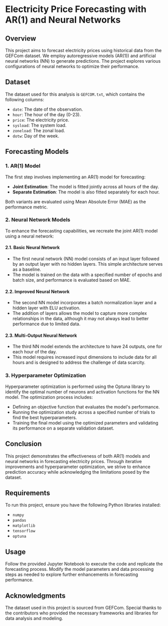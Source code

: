 # Electricity Price Forecasting with AR(1) and Neural Networks

## Overview
This project aims to forecast electricity prices using historical data from the GEFCom dataset. We employ autoregressive models (AR(1)) and artificial neural networks (NN) to generate predictions. The project explores various configurations of neural networks to optimize their performance.

## Dataset
The dataset used for this analysis is `GEFCOM.txt`, which contains the following columns:
- `date`: The date of the observation.
- `hour`: The hour of the day (0-23).
- `price`: The electricity price.
- `sysload`: The system load.
- `zoneload`: The zonal load.
- `dotw`: Day of the week.

## Forecasting Models
### 1. AR(1) Model
The first step involves implementing an AR(1) model for forecasting:
- **Joint Estimation**: The model is fitted jointly across all hours of the day.
- **Separate Estimation**: The model is also fitted separately for each hour.

Both variants are evaluated using Mean Absolute Error (MAE) as the performance metric. 

### 2. Neural Network Models
To enhance the forecasting capabilities, we recreate the joint AR(1) model using a neural network:

#### 2.1. Basic Neural Network
- The first neural network (NN) model consists of an input layer followed by an output layer with no hidden layers. This simple architecture serves as a baseline.
- The model is trained on the data with a specified number of epochs and batch size, and performance is evaluated based on MAE.

#### 2.2. Improved Neural Network
- The second NN model incorporates a batch normalization layer and a hidden layer with ELU activation. 
- The addition of layers allows the model to capture more complex relationships in the data, although it may not always lead to better performance due to limited data.

#### 2.3. Multi-Output Neural Network
- The third NN model extends the architecture to have 24 outputs, one for each hour of the day. 
- This model requires increased input dimensions to include data for all hours and is designed to address the challenge of data scarcity.

### 3. Hyperparameter Optimization
Hyperparameter optimization is performed using the Optuna library to identify the optimal number of neurons and activation functions for the NN model. The optimization process includes:
- Defining an objective function that evaluates the model's performance.
- Running the optimization study across a specified number of trials to find the best hyperparameters.
- Training the final model using the optimized parameters and validating its performance on a separate validation dataset.

## Conclusion
This project demonstrates the effectiveness of both AR(1) models and neural networks in forecasting electricity prices. Through iterative improvements and hyperparameter optimization, we strive to enhance prediction accuracy while acknowledging the limitations posed by the dataset.

## Requirements
To run this project, ensure you have the following Python libraries installed:
- `numpy`
- `pandas`
- `matplotlib`
- `tensorflow`
- `optuna`

## Usage
Follow the provided Jupyter Notebook to execute the code and replicate the forecasting process. Modify the model parameters and data processing steps as needed to explore further enhancements in forecasting performance.

## Acknowledgments
The dataset used in this project is sourced from GEFCom. Special thanks to the contributors who provided the necessary frameworks and libraries for data analysis and modeling.
